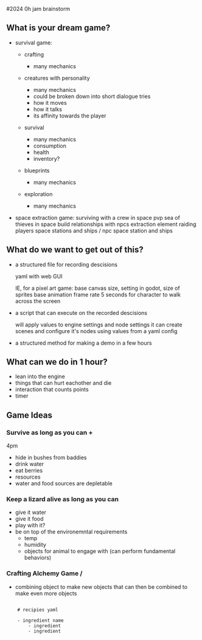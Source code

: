 #2024 0h jam brainstorm

## What is your dream game?

- survival game:

	- crafting 
    	- many mechanics

	- creatures with personality
    	- many mechanics 
    	- could be broken down into short dialogue tries
    	- how it moves
    	- how it talks
    	- its affinity towards the player
  
	- survival
    	- many mechanics
    	- consumption
    	- health
    	- inventory?
  
	- blueprints
    	- many mechanics

	- exploration
    	- many mechanics

- space extraction game:
	surviving with a crew in space
	pvp
	sea of thieves in space
	build relationships with npcs
	extraction element
	raiding players space stations and ships / npc space station and ships


## What do we want to get out of this?
- a structured file for recording descisions
	
	yaml with web GUI
	
	IE, for a pixel art game:
		base canvas size, setting in godot, 
		size of sprites
		base animation frame rate
		5 seconds for character to walk across the screen
		
- a script that can execute on the recorded descisions

	will apply values to engine settings and node settings
	it can create scenes and configure it's nodes using values from a yaml config
				
- a structured method for making a demo in a few hours

## What can we do in 1 hour?

- lean into the engine
- things that can hurt eachother and die
- interaction that counts points
- timer

## Game Ideas

### Survive as long as you can +
4pm

- hide in bushes from baddies
- drink water
- eat berries
- resources
- water and food sources are depletable

### Keep a lizard alive as long as you can

- give it water
- give it food
- play with it?
- be on top of the environemntal requirements
  -  temp
  -  humidity
  -  objects for animal to engage with (can perform fundamental behaviors)
  
### Crafting Alchemy Game /

- combining object to make new objects that can then be combined to make even more objects

```

    # recipies yaml

	- ingredient name
		- ingredient
		- ingredient

```

